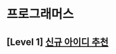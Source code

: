 # 프로그래머스 
## [Level 1] [신규 아이디 추천][link]

[link]: https://programmers.co.kr/learn/courses/30/lessons/72410
